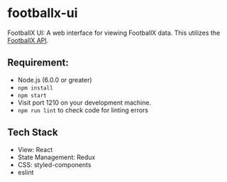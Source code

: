 # footballx-ui

FootballX UI: A web interface for viewing FootballX data. This utilizes the [FootballX API](https://web-api.ttab.me).

Requirement:
----
* Node.js (6.0.0 or greater)
* `npm install`
* `npm start`
* Visit port 1210 on your development machine.
* `npm run lint` to check code for linting errors


Tech Stack
----
* View: React
* State Management: Redux
* CSS: styled-components
* eslint

